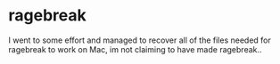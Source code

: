# ragebreak
I went to some effort and managed to recover all of the files needed for ragebreak to work on Mac, im not claiming to have made ragebreak..
